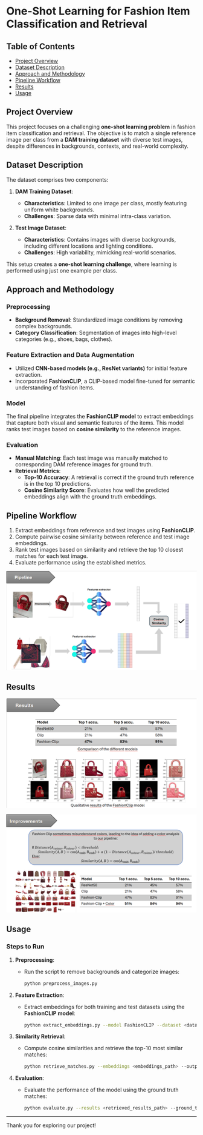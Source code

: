 # One-Shot Learning for Fashion Item Classification and Retrieval

## Table of Contents
- [Project Overview](#project-overview)
- [Dataset Description](#dataset-description)
- [Approach and Methodology](#approach-and-methodology)
- [Pipeline Workflow](#pipeline-workflow)
- [Results](#results)
- [Usage](#usage)

## Project Overview
This project focuses on a challenging **one-shot learning problem** in fashion item classification and retrieval. The objective is to match a single reference image per class from a **DAM training dataset** with diverse test images, despite differences in backgrounds, contexts, and real-world complexity. 

## Dataset Description
The dataset comprises two components:
1. **DAM Training Dataset**:
   - **Characteristics**: Limited to one image per class, mostly featuring uniform white backgrounds.
   - **Challenges**: Sparse data with minimal intra-class variation.

2. **Test Image Dataset**:
   - **Characteristics**: Contains images with diverse backgrounds, including different locations and lighting conditions.
   - **Challenges**: High variability, mimicking real-world scenarios.

This setup creates a **one-shot learning challenge**, where learning is performed using just one example per class.

## Approach and Methodology

### Preprocessing
- **Background Removal**: Standardized image conditions by removing complex backgrounds.
- **Category Classification**: Segmentation of images into high-level categories (e.g., shoes, bags, clothes).

### Feature Extraction and Data Augmentation
- Utilized **CNN-based models (e.g., ResNet variants)** for initial feature extraction.
- Incorporated **FashionCLIP**, a CLIP-based model fine-tuned for semantic understanding of fashion items.

### Model
The final pipeline integrates the **FashionCLIP model** to extract embeddings that capture both visual and semantic features of the items. This model ranks test images based on **cosine similarity** to the reference images.

### Evaluation
- **Manual Matching**: Each test image was manually matched to corresponding DAM reference images for ground truth.
- **Retrieval Metrics**:
  - **Top-10 Accuracy**: A retrieval is correct if the ground truth reference is in the top 10 predictions.
  - **Cosine Similarity Score**: Evaluates how well the predicted embeddings align with the ground truth embeddings.

## Pipeline Workflow
1. Extract embeddings from reference and test images using **FashionCLIP**.
2. Compute pairwise cosine similarity between reference and test image embeddings.
3. Rank test images based on similarity and retrieve the top 10 closest matches for each test image.
4. Evaluate performance using the established metrics.

![Pipeline](Assets/pipeline.png)

## Results

![Results](Assets/results.png)

![Improvements](Assets/improvement.png)

## Usage

### Steps to Run
1. **Preprocessing**:
   - Run the script to remove backgrounds and categorize images:
     ```bash
     python preprocess_images.py
     ```

2. **Feature Extraction**:
   - Extract embeddings for both training and test datasets using the **FashionCLIP model**:
     ```bash
     python extract_embeddings.py --model FashionCLIP --dataset <dataset_path>
     ```

3. **Similarity Retrieval**:
   - Compute cosine similarities and retrieve the top-10 most similar matches:
     ```bash
     python retrieve_matches.py --embeddings <embeddings_path> --output <output_path>
     ```

4. **Evaluation**:
   - Evaluate the performance of the model using the ground truth matches:
     ```bash
     python evaluate.py --results <retrieved_results_path> --ground_truth <ground_truth_path>
     ```


---

Thank you for exploring our project! 
